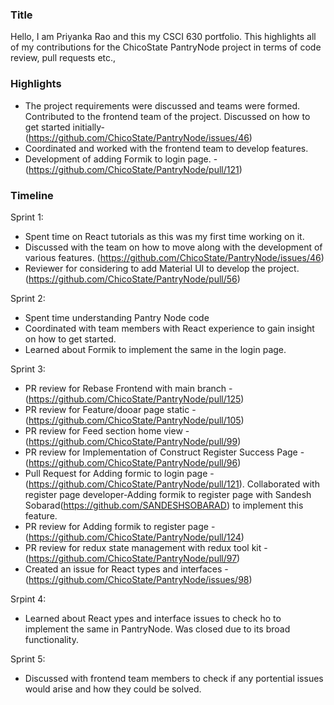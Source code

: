 ### Title
Hello, I am Priyanka Rao and this my CSCI 630 portfolio. This highlights all of my contributions for the ChicoState PantryNode project in terms of code review, pull requests etc.,

### Highlights

- The project requirements were discussed and teams were formed. Contributed to the frontend team of the project. Discussed on how to get started initially-  (https://github.com/ChicoState/PantryNode/issues/46)
-	Coordinated and worked with the frontend team to develop features.
- Development of adding Formik to login page. - (https://github.com/ChicoState/PantryNode/pull/121)

### Timeline

Sprint 1:

-	Spent time on React tutorials as this was  my first time working on it.
-	Discussed with the team on how to move along with the development of various features. (https://github.com/ChicoState/PantryNode/issues/46)
- Reviewer for considering to add Material UI to develop the project. (https://github.com/ChicoState/PantryNode/pull/56)

Sprint 2:

-	Spent time understanding Pantry Node code
-	Coordinated with team members with React experience to gain insight on how to get started.
-	Learned about Formik to implement the same in the login page.

Sprint 3:

- PR review for Rebase Frontend with main branch - (https://github.com/ChicoState/PantryNode/pull/125)
- PR review for Feature/dooar page static - (https://github.com/ChicoState/PantryNode/pull/105)
- PR review for Feed section home view - (https://github.com/ChicoState/PantryNode/pull/99)
- PR review for Implementation of Construct Register Success Page - (https://github.com/ChicoState/PantryNode/pull/96)
- Pull Request for Adding formic to login page - (https://github.com/ChicoState/PantryNode/pull/121). Collaborated with register page developer-Adding formik to register page with Sandesh Sobarad(https://github.com/SANDESHSOBARAD) to implement this feature.
- PR review for Adding formik to register page -(https://github.com/ChicoState/PantryNode/pull/124) 
- PR review for redux state management with redux tool kit -(https://github.com/ChicoState/PantryNode/pull/97)
- Created an issue for React types and interfaces - (https://github.com/ChicoState/PantryNode/issues/98)

Srpint 4:

- Learned about React ypes and interface issues to check ho to implement the same in PantryNode. Was closed due to its broad functionality.

Sprint 5:

- Discussed with frontend team members to check if any portential issues would arise and how they could be solved.







